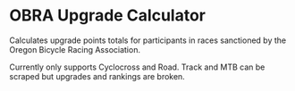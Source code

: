 OBRA Upgrade Calculator
=======================

Calculates upgrade points totals for participants in races sanctioned by the Oregon Bicycle Racing Association.

Currently only supports Cyclocross and Road. Track and MTB can be scraped but upgrades and rankings are broken.
